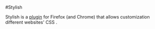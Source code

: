 #Stylish

Stylish is a [plugin](https://addons.mozilla.org/en-US/firefox/addon/stylish/) for Firefox (and Chrome) that allows customization different websites' CSS .
